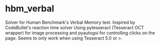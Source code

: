 # hbm_verbal
Solver for Human Benchmark's Verbal Memory test. Inspired by CodeBullet's reaction time solver
Using pytesseract (Tesseract OCT wrapper) for image processing and pyautogui for controlling clicks on the page.
Seems to only work when using Tesseract 5.0 or >.
